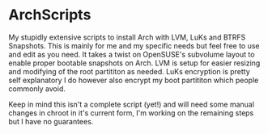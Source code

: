 # ArchScripts
 My stupidly extensive scripts to install Arch with LVM, LuKs and BTRFS Snapshots.
 This is mainly for me and my specific needs but feel free to use and edit as you need.
 It takes a twist on OpenSUSE's subvolume layout to enable proper bootable snapshots on Arch.
 LVM is setup for easier resizing and modifying of the root partititon as needed.
 LuKs encryption is pretty self explanatory I do however also encrypt my boot partititon which people commonly avoid.
 
 Keep in mind this isn't a complete script (yet!) and will need some manual changes in chroot in it's current form, I'm working on the remaining steps but I have no guarantees.